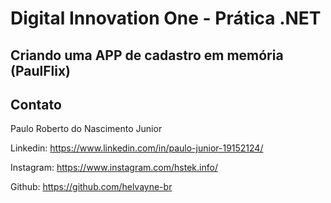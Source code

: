 # Digital Innovation One - Prática .NET

## Criando uma APP de cadastro em memória (PaulFlix)

## Contato

Paulo Roberto do Nascimento Junior

Linkedin:  https://www.linkedin.com/in/paulo-junior-19152124/

Instagram:  https://www.instagram.com/hstek.info/

Github:  https://github.com/helvayne-br

